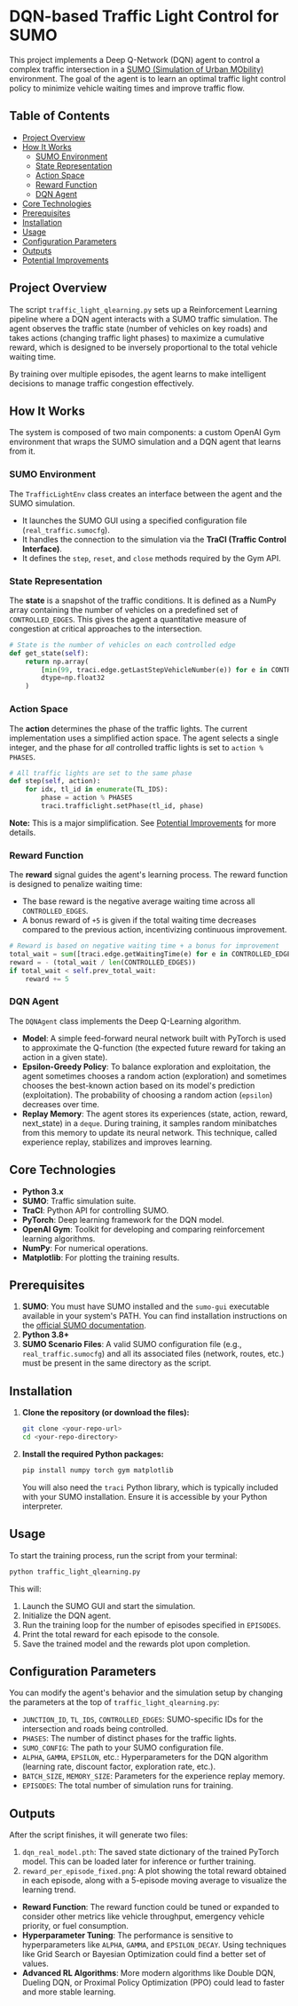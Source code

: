 # DQN-based Traffic Light Control for SUMO

This project implements a Deep Q-Network (DQN) agent to control a complex traffic intersection in a [SUMO (Simulation of Urban MObility)](https://www.eclipse.org/sumo/) environment. The goal of the agent is to learn an optimal traffic light control policy to minimize vehicle waiting times and improve traffic flow.

## Table of Contents
- [Project Overview](#project-overview)
- [How It Works](#how-it-works)
  - [SUMO Environment](#sumo-environment)
  - [State Representation](#state-representation)
  - [Action Space](#action-space)
  - [Reward Function](#reward-function)
  - [DQN Agent](#dqn-agent)
- [Core Technologies](#core-technologies)
- [Prerequisites](#prerequisites)
- [Installation](#installation)
- [Usage](#usage)
- [Configuration Parameters](#configuration-parameters)
- [Outputs](#outputs)
- [Potential Improvements](#potential-improvements)

## Project Overview

The script `traffic_light_qlearning.py` sets up a Reinforcement Learning pipeline where a DQN agent interacts with a SUMO traffic simulation. The agent observes the traffic state (number of vehicles on key roads) and takes actions (changing traffic light phases) to maximize a cumulative reward, which is designed to be inversely proportional to the total vehicle waiting time.

By training over multiple episodes, the agent learns to make intelligent decisions to manage traffic congestion effectively.

## How It Works

The system is composed of two main components: a custom OpenAI Gym environment that wraps the SUMO simulation and a DQN agent that learns from it.

### SUMO Environment
The `TrafficLightEnv` class creates an interface between the agent and the SUMO simulation.
- It launches the SUMO GUI using a specified configuration file (`real_traffic.sumocfg`).
- It handles the connection to the simulation via the **TraCI (Traffic Control Interface)**.
- It defines the `step`, `reset`, and `close` methods required by the Gym API.

### State Representation
The **state** is a snapshot of the traffic conditions. It is defined as a NumPy array containing the number of vehicles on a predefined set of `CONTROLLED_EDGES`. This gives the agent a quantitative measure of congestion at critical approaches to the intersection.

```python
# State is the number of vehicles on each controlled edge
def get_state(self):
    return np.array(
        [min(99, traci.edge.getLastStepVehicleNumber(e)) for e in CONTROLLED_EDGES],
        dtype=np.float32
    )
```

### Action Space
The **action** determines the phase of the traffic lights. The current implementation uses a simplified action space. The agent selects a single integer, and the phase for *all* controlled traffic lights is set to `action % PHASES`.

```python
# All traffic lights are set to the same phase
def step(self, action):
    for idx, tl_id in enumerate(TL_IDS):
        phase = action % PHASES
        traci.trafficlight.setPhase(tl_id, phase)
```
**Note:** This is a major simplification. See [Potential Improvements](#potential-improvements) for more details.

### Reward Function
The **reward** signal guides the agent's learning process. The reward function is designed to penalize waiting time:
- The base reward is the negative average waiting time across all `CONTROLLED_EDGES`.
- A bonus reward of `+5` is given if the total waiting time decreases compared to the previous action, incentivizing continuous improvement.

```python
# Reward is based on negative waiting time + a bonus for improvement
total_wait = sum([traci.edge.getWaitingTime(e) for e in CONTROLLED_EDGES])
reward = - (total_wait / len(CONTROLLED_EDGES))
if total_wait < self.prev_total_wait:
    reward += 5
```

### DQN Agent
The `DQNAgent` class implements the Deep Q-Learning algorithm.
- **Model**: A simple feed-forward neural network built with PyTorch is used to approximate the Q-function (the expected future reward for taking an action in a given state).
- **Epsilon-Greedy Policy**: To balance exploration and exploitation, the agent sometimes chooses a random action (exploration) and sometimes chooses the best-known action based on its model's prediction (exploitation). The probability of choosing a random action (`epsilon`) decreases over time.
- **Replay Memory**: The agent stores its experiences (state, action, reward, next_state) in a `deque`. During training, it samples random minibatches from this memory to update its neural network. This technique, called experience replay, stabilizes and improves learning.

## Core Technologies
- **Python 3.x**
- **SUMO**: Traffic simulation suite.
- **TraCI**: Python API for controlling SUMO.
- **PyTorch**: Deep learning framework for the DQN model.
- **OpenAI Gym**: Toolkit for developing and comparing reinforcement learning algorithms.
- **NumPy**: For numerical operations.
- **Matplotlib**: For plotting the training results.

## Prerequisites
1.  **SUMO**: You must have SUMO installed and the `sumo-gui` executable available in your system's PATH. You can find installation instructions on the [official SUMO documentation](https://sumo.dlr.de/docs/Installing/index.html).
2.  **Python 3.8+**
3.  **SUMO Scenario Files**: A valid SUMO configuration file (e.g., `real_traffic.sumocfg`) and all its associated files (network, routes, etc.) must be present in the same directory as the script.

## Installation

1.  **Clone the repository (or download the files):**
    ```bash
    git clone <your-repo-url>
    cd <your-repo-directory>
    ```

2.  **Install the required Python packages:**
    ```bash
    pip install numpy torch gym matplotlib
    ```
    You will also need the `traci` Python library, which is typically included with your SUMO installation. Ensure it is accessible by your Python interpreter.

## Usage

To start the training process, run the script from your terminal:
```bash
python traffic_light_qlearning.py
```
This will:
1.  Launch the SUMO GUI and start the simulation.
2.  Initialize the DQN agent.
3.  Run the training loop for the number of episodes specified in `EPISODES`.
4.  Print the total reward for each episode to the console.
5.  Save the trained model and the rewards plot upon completion.

## Configuration Parameters
You can modify the agent's behavior and the simulation setup by changing the parameters at the top of `traffic_light_qlearning.py`:

- `JUNCTION_ID`, `TL_IDS`, `CONTROLLED_EDGES`: SUMO-specific IDs for the intersection and roads being controlled.
- `PHASES`: The number of distinct phases for the traffic lights.
- `SUMO_CONFIG`: The path to your SUMO configuration file.
- `ALPHA`, `GAMMA`, `EPSILON`, etc.: Hyperparameters for the DQN algorithm (learning rate, discount factor, exploration rate, etc.).
- `BATCH_SIZE`, `MEMORY_SIZE`: Parameters for the experience replay memory.
- `EPISODES`: The total number of simulation runs for training.

## Outputs
After the script finishes, it will generate two files:
1.  `dqn_real_model.pth`: The saved state dictionary of the trained PyTorch model. This can be loaded later for inference or further training.
2.  `reward_per_episode_fixed.png`: A plot showing the total reward obtained in each episode, along with a 5-episode moving average to visualize the learning trend.

- **Reward Function**: The reward function could be tuned or expanded to consider other metrics like vehicle throughput, emergency vehicle priority, or fuel consumption.
- **Hyperparameter Tuning**: The performance is sensitive to hyperparameters like `ALPHA`, `GAMMA`, and `EPSILON_DECAY`. Using techniques like Grid Search or Bayesian Optimization could find a better set of values.
- **Advanced RL Algorithms**: More modern algorithms like Double DQN, Dueling DQN, or Proximal Policy Optimization (PPO) could lead to faster and more stable learning.
